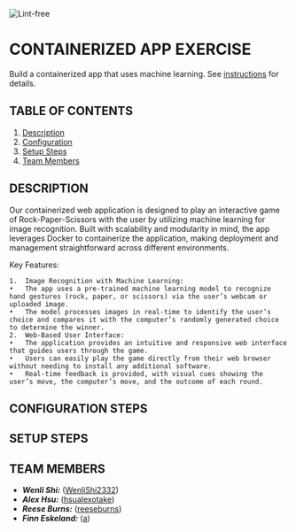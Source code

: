 ![Lint-free](https://github.com/nyu-software-engineering/containerized-app-exercise/actions/workflows/lint.yml/badge.svg)

# CONTAINERIZED APP EXERCISE

Build a containerized app that uses machine learning. See [instructions](./instructions.md) for details.

## TABLE OF CONTENTS
1. [Description](#description)
2. [Configuration](#configuration-steps)
3. [Setup Steps](#setup-steps)
4. [Team Members](#team-members)

## DESCRIPTION

Our containerized web application is designed to play an interactive game of Rock-Paper-Scissors with the user by utilizing machine learning for image recognition. Built with scalability and modularity in mind, the app leverages Docker to containerize the application, making deployment and management straightforward across different environments.

Key Features:

	1.	Image Recognition with Machine Learning:
	•	The app uses a pre-trained machine learning model to recognize hand gestures (rock, paper, or scissors) via the user’s webcam or uploaded image.
	•	The model processes images in real-time to identify the user’s choice and compares it with the computer’s randomly generated choice to determine the winner.
	2.	Web-Based User Interface:
	•	The application provides an intuitive and responsive web interface that guides users through the game.
	•	Users can easily play the game directly from their web browser without needing to install any additional software.
	•	Real-time feedback is provided, with visual cues showing the user’s move, the computer’s move, and the outcome of each round.

## CONFIGURATION STEPS


## SETUP STEPS


## TEAM MEMBERS

- ***Wenli Shi:*** ([WenliShi2332](https://github.com/WenliShi2332))
- ***Alex Hsu:*** ([hsualexotake](https://github.com/hsualexotake))
- ***Reese Burns:*** ([reeseburns](https://github.com/reeseburns))
- ***Finn Eskeland:*** ([a](https://github.com/aa))
